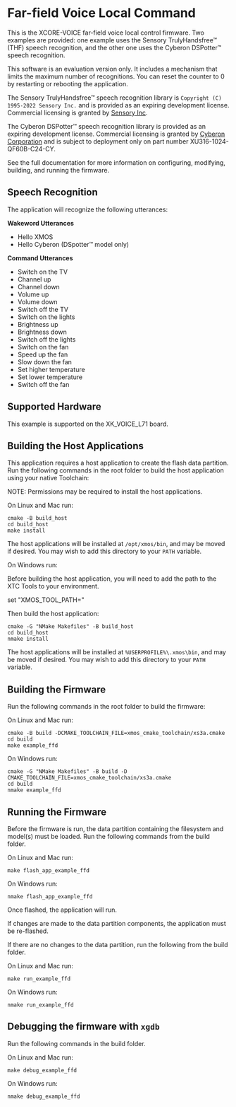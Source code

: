 # Far-field Voice Local Command

This is the XCORE-VOICE far-field voice local control firmware. Two examples are provided: one example uses the Sensory TrulyHandsfree™ (THF) speech recognition, and the other one uses the Cyberon DSPotter™ speech recognition.

This software is an evaluation version only. It includes a mechanism that limits the maximum number of recognitions. You can reset the counter to 0 by restarting or rebooting the application.

The Sensory TrulyHandsfree™ speech recognition library is `Copyright (C) 1995-2022 Sensory Inc.` and is provided as an expiring development license. Commercial licensing is granted by [Sensory Inc](https://www.sensory.com/).

The Cyberon DSPotter™ speech recognition library is provided as an expiring development license. Commercial licensing is granted by [Cyberon Corporation](https://www.cyberon.com.tw/) and is subject to deployment only on part number XU316-1024-QF60B-C24-CY.

See the full documentation for more information on configuring, modifying, building, and running the firmware.

## Speech Recognition

The application will recognize the following utterances:

**Wakeword Utterances**

- Hello XMOS
- Hello Cyberon (DSpotter™ model only)

**Command Utterances**

- Switch on the TV
- Channel up
- Channel down
- Volume up
- Volume down
- Switch off the TV
- Switch on the lights
- Brightness up
- Brightness down
- Switch off the lights
- Switch on the fan
- Speed up the fan
- Slow down the fan
- Set higher temperature
- Set lower temperature
- Switch off the fan

## Supported Hardware

This example is supported on the XK_VOICE_L71 board.

## Building the Host Applications

This application requires a host application to create the flash data partition. Run the following commands in the root folder to build the host application using your native Toolchain:

NOTE: Permissions may be required to install the host applications.

On Linux and Mac run:

    cmake -B build_host
    cd build_host
    make install

The host applications will be installed at ``/opt/xmos/bin``, and may be moved if desired.  You may wish to add this directory to your ``PATH`` variable.

On Windows run:

Before building the host application, you will need to add the path to the XTC Tools to your environment.

  set "XMOS_TOOL_PATH=<path-to-xtc-tools>"

Then build the host application:

    cmake -G "NMake Makefiles" -B build_host
    cd build_host
    nmake install

The host applications will be installed at ``%USERPROFILE%\.xmos\bin``, and may be moved if desired.  You may wish to add this directory to your ``PATH`` variable.

## Building the Firmware

Run the following commands in the root folder to build the firmware:

On Linux and Mac run:

    cmake -B build -DCMAKE_TOOLCHAIN_FILE=xmos_cmake_toolchain/xs3a.cmake
    cd build
    make example_ffd

On Windows run:

    cmake -G "NMake Makefiles" -B build -D CMAKE_TOOLCHAIN_FILE=xmos_cmake_toolchain/xs3a.cmake
    cd build
    nmake example_ffd

## Running the Firmware

Before the firmware is run, the data partition containing the filesystem and
model(s) must be loaded. Run the following commands from the build folder.

On Linux and Mac run:

    make flash_app_example_ffd

On Windows run:

    nmake flash_app_example_ffd

Once flashed, the application will run.

If changes are made to the data partition components, the application must be
re-flashed.

If there are no changes to the data partition, run the following from the build
folder.

On Linux and Mac run:

    make run_example_ffd

On Windows run:

    nmake run_example_ffd

## Debugging the firmware with `xgdb`

Run the following commands in the build folder.

On Linux and Mac run:

    make debug_example_ffd

On Windows run:

    nmake debug_example_ffd
